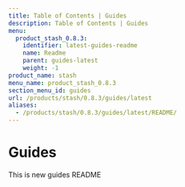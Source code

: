 ```yaml
---
title: Table of Contents | Guides
description: Table of Contents | Guides
menu:
  product_stash_0.8.3:
    identifier: latest-guides-readme
    name: Readme
    parent: guides-latest
    weight: -1
product_name: stash
menu_name: product_stash_0.8.3
section_menu_id: guides
url: /products/stash/0.8.3/guides/latest
aliases:
  - /products/stash/0.8.3/guides/latest/README/
---
```


# Guides

This is new guides README
